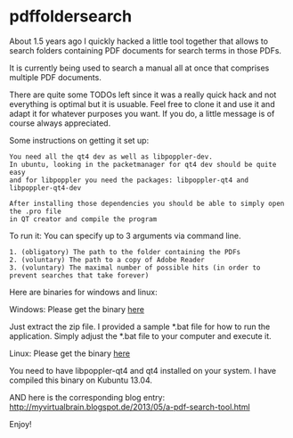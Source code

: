 pdffoldersearch
===============

About 1.5 years ago I quickly hacked a little tool together that allows to search 
folders containing PDF documents for search terms in those PDFs.

It is currently being used to search a manual all at once that comprises multiple PDF documents.

There are quite some TODOs left since it was a really quick hack and not everything is optimal but it is usuable.
Feel free to clone it and use it and adapt it for whatever purposes you want. 
If you do, a little message is of course always appreciated.


Some instructions on getting it set up:
    
    You need all the qt4 dev as well as libpoppler-dev.
    In ubuntu, looking in the packetmanager for qt4 dev should be quite easy 
    and for libpoppler you need the packages: libpoppler-qt4 and libpoppler-qt4-dev
    
    After installing those dependencies you should be able to simply open the .pro file
    in QT creator and compile the program
    
    
To run it:
    You can specify up to 3 arguments via command line.
    
    1. (obligatory) The path to the folder containing the PDFs
    2. (voluntary) The path to a copy of Adobe Reader
    3. (voluntary) The maximal number of possible hits (in order to prevent searches that take forever)
    
Here are binaries for windows and linux:

Windows:
Please get the binary [here][1]

Just extract the zip file. I provided a sample *.bat file for how to run the application.
Simply adjust the *.bat file to your computer and execute it.
    
Linux:
Please get the binary [here][2]

You need to have libpoppler-qt4 and qt4 installed on your system. I have compiled this
binary on Kubuntu 13.04.
    
[1]: http://anonoia.org/owncloud/public.php?service=files&t=0855a37fa0abd076a5e910e444fc46f4
[2]: http://anonoia.org/owncloud/public.php?service=files&t=bc91ab1211fb122fe4c6cc7771e14bd3

AND here is the corresponding blog entry:
http://myvirtualbrain.blogspot.de/2013/05/a-pdf-search-tool.html
    
Enjoy!
